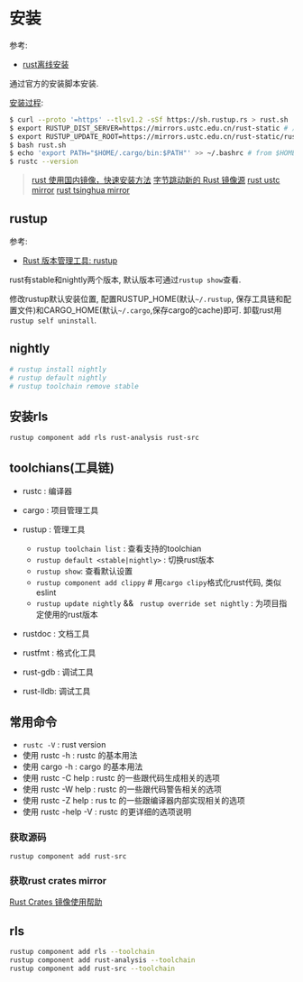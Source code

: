 # 安装
参考:
- [rust离线安装](https://forge.rust-lang.org/infra/other-installation-methods.html)

通过官方的安装脚本安装.

[安装过程](https://www.rust-lang.org/zh-CN/tools/install):
```bash
$ curl --proto '=https' --tlsv1.2 -sSf https://sh.rustup.rs > rust.sh
$ export RUSTUP_DIST_SERVER=https://mirrors.ustc.edu.cn/rust-static # 用于更新 toolchain
$ export RUSTUP_UPDATE_ROOT=https://mirrors.ustc.edu.cn/rust-static/rustup # 用于更新 rustup
$ bash rust.sh
$ echo 'export PATH="$HOME/.cargo/bin:$PATH"' >> ~/.bashrc # from $HOME/.cargo/env
$ rustc --version
```

> [rust 使用国内镜像，快速安装方法](https://www.cnblogs.com/hustcpp/p/12341098.html)
> [字节跳动新的 Rust 镜像源](https://rsproxy.cn/)
> [rust ustc mirror](https://lug.ustc.edu.cn/wiki/mirrors/help/rust-static)
> [rust tsinghua mirror](https://mirrors.tuna.tsinghua.edu.cn/help/rustup/)

## rustup

参考:
- [Rust 版本管理工具: rustup](https://github.com/rustcc/RustPrimer/blob/master/install/rustup.md)

rust有stable和nightly两个版本, 默认版本可通过`rustup show`查看.

修改rustup默认安装位置, 配置RUSTUP_HOME(默认`~/.rustup`, 保存工具链和配置文件)和CARGO_HOME(默认`~/.cargo`,保存cargo的cache)即可. 卸载rust用`rustup self uninstall`.

## nightly
```bash
# rustup install nightly
# rustup default nightly
# rustup toolchain remove stable
```

## 安装rls
`rustup component add rls rust-analysis rust-src`

## toolchians(工具链)
- rustc : 编译器
- cargo : 项目管理工具
- rustup : 管理工具

	- `rustup toolchain list` : 查看支持的toolchian
	- `rustup default <stable|nightly>` : 切换rust版本
	- `rustup show`: 查看默认设置
	- `rustup component add clippy` # 用`cargo clipy`格式化rust代码, 类似eslint
	- `rustup update nightly` && ` rustup override set nightly` : 为项目指定使用的rust版本 
- rustdoc : 文档工具
- rustfmt : 格式化工具
- rust-gdb : 调试工具
- rust-lldb: 调试工具

## 常用命令
- `rustc -V` : rust version
- 使用 rustc -h : rustc 的基本用法
- 使用 cargo -h : cargo 的基本用法
- 使用 rustc -C help : rustc 的一些跟代码生成相关的选项
- 使用 rustc -W help : rustc 的一些跟代码警告相关的选项
- 使用 rustc -Z help : rus tc 的一些跟编译器内部实现相关的选项
- 使用 rustc -help -V : rustc 的更详细的选项说明

### 获取源码
```
rustup component add rust-src
```

### 获取rust crates mirror
[Rust Crates 镜像使用帮助](https://lug.ustc.edu.cn/wiki/mirrors/help/rust-crates)

## rls
```bash
rustup component add rls --toolchain 
rustup component add rust-analysis --toolchain 
rustup component add rust-src --toolchain
```